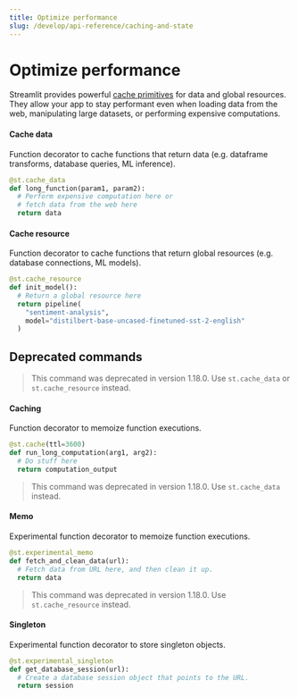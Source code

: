 ```yaml
---
title: Optimize performance
slug: /develop/api-reference/caching-and-state
---
```


# Optimize performance

Streamlit provides powerful [cache primitives](/develop/concepts/execution-model/caching) for data and global resources. They allow your app to stay performant even when loading data from the web, manipulating large datasets, or performing expensive computations.

<TileContainer>

<RefCard href="/develop/api-reference/caching-and-state/st.cache_data" size="half">

<h4>Cache data</h4>

Function decorator to cache functions that return data (e.g. dataframe transforms, database queries, ML inference).

```python
@st.cache_data
def long_function(param1, param2):
  # Perform expensive computation here or
  # fetch data from the web here
  return data
```

</RefCard>

<RefCard href="/develop/api-reference/caching-and-state/st.cache_resource" size="half">

<h4>Cache resource</h4>

Function decorator to cache functions that return global resources (e.g. database connections, ML models).

```python
@st.cache_resource
def init_model():
  # Return a global resource here
  return pipeline(
    "sentiment-analysis",
    model="distilbert-base-uncased-finetuned-sst-2-english"
  )
```

</RefCard>

</TileContainer>

## Deprecated commands

<TileContainer>

<RefCard href="/develop/api-reference/caching-and-state/st.cache" deprecated={true}>

> This command was deprecated in version 1.18.0. Use `st.cache_data` or `st.cache_resource` instead.

<h4>Caching</h4>

Function decorator to memoize function executions.

```python
@st.cache(ttl=3600)
def run_long_computation(arg1, arg2):
  # Do stuff here
  return computation_output
```

</RefCard>

<RefCard href="/develop/api-reference/caching-and-state/st.experimental_memo" deprecated={true}>

> This command was deprecated in version 1.18.0. Use `st.cache_data` instead.

<h4>Memo</h4>

Experimental function decorator to memoize function executions.

```python
@st.experimental_memo
def fetch_and_clean_data(url):
  # Fetch data from URL here, and then clean it up.
  return data
```

</RefCard>

<RefCard href="/develop/api-reference/caching-and-state/st.experimental_singleton" deprecated={true}>

> This command was deprecated in version 1.18.0. Use `st.cache_resource` instead.

<h4>Singleton</h4>

Experimental function decorator to store singleton objects.

```python
@st.experimental_singleton
def get_database_session(url):
  # Create a database session object that points to the URL.
  return session
```

</RefCard>
</TileContainer>
